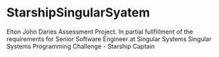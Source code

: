 # StarshipSingularSyatem
Elton John Daries
Assessment Project.  In partial fullfillment of the requirements for Senior Software Engineer at Singular Systems
Singular Systems Programming Challenge - Starship Captain
